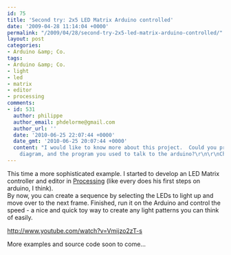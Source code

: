 ```yaml
---
id: 75
title: 'Second try: 2x5 LED Matrix Arduino controlled'
date: '2009-04-28 11:14:04 +0000'
permalink: "/2009/04/28/second-try-2x5-led-matrix-arduino-controlled/"
layout: post
categories:
- Arduino &amp; Co.
tags:
- Arduino &amp; Co.
- light
- led
- matrix
- editor
- processing
comments:
- id: 531
  author: philippe
  author_email: phdelorme@gmail.com
  author_url: ''
  date: '2010-06-25 22:07:44 +0000'
  date_gmt: '2010-06-25 20:07:44 +0000'
  content: "I would like to know more about this project.  Could you provide your
    diagram, and the program you used to talk to the arduino?\r\n\r\nCheers"
---
```

This time a more sophisticated example. I started to develop an LED Matrix controller and editor in [Processing](http://www.processing.org) (like every does his first steps on arduino, I think).  
By now, you can create a sequence by selecting the LEDs to light up and move over to the next frame. Finished, run it on the Arduino and control the speed - a nice and quick toy way to create any light patterns you can think of easily.

<http://www.youtube.com/watch?v=Vmijzo2zT-s>

More examples and source code soon to come...